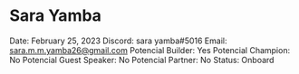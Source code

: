 # Sara Yamba

Date: February 25, 2023
Discord: sara yamba#5016
Email: sara.m.m.yamba26@gmail.com
Potencial Builder: Yes
Potencial Champion: No
Potencial Guest Speaker: No
Potencial Partner: No
Status: Onboard